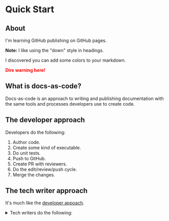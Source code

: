 # Quick Start

## About
I'm learning GitHub publishing on GitHub pages.

**Note:** I like using the "down" style in headings.

I discovered you can add some colors to your markdown. 

<span style="font-weight:bold; color:red">Dire warning here!</span>

## What is docs-as-code?
Docs-as-code is an approach to writing and publishing documentation with the same tools and processes developers use to create code. 

## The developer approach

Developers do the following:
1. Author code.
2. Create some kind of executable.
3. Do unit tests.
4. Push to GitHub.
5. Create PR with reviewers.
6. Do the edit/review/push cycle.
7. Merge the changes.

## The tech writer approach

It's much like the [developer appoach](#The-Developer-approach).

<details>
  <summary>Tech writers do the following:</summary>
  
 1. Author documentation. 
  
 2. Push to GitHub.
  
 3. Create a PR with reviewers.
  
 4. Do the edit/revise/push cycle.
  
 5. Merge changes.

 </details>

